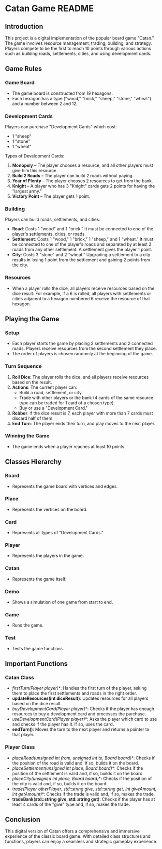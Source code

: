 # Catan Game README

## Introduction
This project is a digital implementation of the popular board game "Catan." The game involves resource management, trading, building, and strategy. Players compete to be the first to reach 10 points through various actions such as building roads, settlements, cities, and using development cards.

## Game Rules

### Game Board
- The game board is constructed from 19 hexagons.
- Each hexagon has a type ("wood," "brick," "sheep," "stone," "wheat") and a number between 2 and 12.

### Development Cards
Players can purchase "Development Cards" which cost:
- 1 "sheep"
- 1 "stone"
- 1 "wheat"

Types of Development Cards:
1. **Monopoly** – The player chooses a resource, and all other players must give him this resource.
2. **Build 2 Roads** – The player can build 2 roads without paying.
3. **Year of Plenty** – The player chooses 2 resources to get from the bank.
4. **Knight** – A player who has 3 "Knight" cards gets 2 points for having the "largest army."
5. **Victory Point** – The player gets 1 point.

### Building
Players can build roads, settlements, and cities.
- **Road**: Costs 1 "wood" and 1 "brick." It must be connected to one of the player's settlements, cities, or roads.
- **Settlement**: Costs 1 "wood," 1 "brick," 1 "sheep," and 1 "wheat." It must be connected to one of the player's roads and separated by at least 2 roads from any other settlement. A settlement gives the player 1 point.
- **City**: Costs 3 "stone" and 2 "wheat." Upgrading a settlement to a city results in losing 1 point from the settlement and gaining 2 points from the city.

### Resources
- When a player rolls the dice, all players receive resources based on the dice result. For example, if a 6 is rolled, all players with settlements or cities adjacent to a hexagon numbered 6 receive the resource of that hexagon.

## Playing the Game

### Setup
- Each player starts the game by placing 2 settlements and 2 connected roads. Players receive resources from the second settlement they place.
- The order of players is chosen randomly at the beginning of the game.

### Turn Sequence
1. **Roll Dice**: The player rolls the dice, and all players receive resources based on the result.
2. **Actions**: The current player can:
   - Build a road, settlement, or city.
   - Trade with other players or the bank (4 cards of the same resource type can be traded for 1 card of a chosen type).
   - Buy or use a "Development Card."
3. **Robber**: If the dice result is 7, each player with more than 7 cards must discard half of them.
4. **End Turn**: The player ends their turn, and play moves to the next player.

### Winning the Game
- The game ends when a player reaches at least 10 points.

## Classes Hierarchy

### Board
- Represents the game board with vertices and edges.

### Place
- Represents the vertices on the board.

### Card
- Represents all types of "Development Cards."

### Player
- Represents the players in the game.

### Catan
- Represents the game itself.

### Demo
- Shows a simulation of one game from start to end.

### Game
- Runs the game.

### Test
- Tests the game functions.

## Important Functions

### Catan Class
- **firstTurn(Player* player)**: Handles the first turn of the player, asking them to place the first settlements and roads in the right order.
- **updateResources(int diceResult)**: Updates resources for all players based on the dice result.
- **buyDevelopmentCard(Player* player)**: Checks if the player has enough resources to buy a development card and processes the purchase.
- **useDevelopmentCard(Player* player)**: Asks the player which card to use and checks if the player has it. If so, uses the card.
- **endTurn()**: Moves the turn to the next player and returns a pointer to that player.

### Player Class
- **placeRoad(unsigned int from, unsigned int to, Board* board)**: Checks if the position of the road is valid and, if so, builds it on the board.
- **placeSettlement(unsigned int place, Board* board)**: Checks if the position of the settlement is valid and, if so, builds it on the board.
- **placeCity(unsigned int place, Board* board)**: Checks if the position of the city is valid and, if so, builds it on the board.
- **trade(Player* otherPlayer, std::string give, std::string get, int giveAmount, int getAmount)**: Checks if the trade is valid and, if so, makes the trade.
- **tradeBank(std::string give, std::string get)**: Checks if the player has at least 4 cards of the "give" type and, if so, makes the trade.

## Conclusion
This digital version of Catan offers a comprehensive and immersive experience of the classic board game. With detailed class structures and functions, players can enjoy a seamless and strategic gameplay experience.
